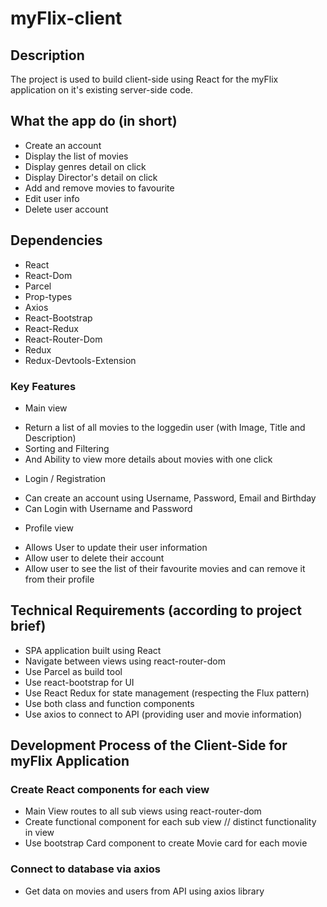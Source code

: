 # myFlix-client

## Description

The project is used to build client-side using React for the myFlix application on it's existing server-side code.

## What the app do (in short)

- Create an account
- Display the list of movies
- Display genres detail on click
- Display Director's detail on click
- Add and remove movies to favourite
- Edit user info
- Delete user account

## Dependencies

- React
- React-Dom
- Parcel
- Prop-types
- Axios
- React-Bootstrap
- React-Redux
- React-Router-Dom
- Redux
- Redux-Devtools-Extension

### Key Features

- Main view

* Return a list of all movies to the loggedin user (with Image, Title and Description)
* Sorting and Filtering
* And Ability to view more details about movies with one click

- Login / Registration

* Can create an account using Username, Password, Email and Birthday
* Can Login with Username and Password

- Profile view

* Allows User to update their user information
* Allow user to delete their account
* Allow user to see the list of their favourite movies and can remove it from their profile

## Technical Requirements (according to project brief)

- SPA application built using React
- Navigate between views using react-router-dom
- Use Parcel as build tool
- Use react-bootstrap for UI
- Use React Redux for state management (respecting the Flux pattern)
- Use both class and function components
- Use axios to connect to API (providing user and movie information)

## Development Process of the Client-Side for myFlix Application

### Create React components for each view

- Main View routes to all sub views using react-router-dom
- Create functional component for each sub view // distinct functionality in view
- Use bootstrap Card component to create Movie card for each movie

### Connect to database via axios

- Get data on movies and users from API using axios library
